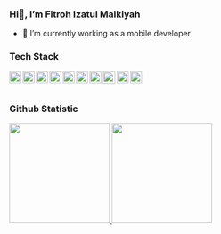 ### Hi👋, I’m Fitroh Izatul Malkiyah

- 👀 I’m currently working as a mobile developer

### Tech Stack
  <a href="#"><img align="left" alt="JavaScript" title="JavaScript" width="21px" src="https://upload.wikimedia.org/wikipedia/commons/9/99/Unofficial_JavaScript_logo_2.svg" /></a>
    <a href="#"><img align="left" alt="Flutter" title="Flutter" width="21px" src="https://img.icons8.com/color/48/flutter.png" /></a>
  <a href="https://reactjs.org/"><img align="left" alt="React" title="React" width="21px" src="https://cdn.worldvectorlogo.com/logos/react-2.svg" /></a>
  <a href="https://nodejs.org/"><img align="left" alt="Redux" title="Redux" width="21px" src="https://img.icons8.com/color/48/redux.png" /></a>
  <a href="https://hapi.dev/"><img align="left" alt="Figma" title="Figma" width="21px" src="https://img.icons8.com/color/48/figma--v1.png" /></a>
  <a href="https://tailwindcss.com"><img align="left" alt="Tailwind" title="Tailwind CSS" width="21px" src="https://img.icons8.com/color/48/tailwindcss.png" /></a>
  <a href="https://kotlinlang.org"><img align="left" alt="Kotlin" title="Kotlin" width="21px" src="https://img.icons8.com/color/48/kotlin.png" /></a>
  <a href="https://developer.android.com/jetpack/compose/"><img align="left" alt="Jetpack Compose" title="Kotlin" width="22px" src="https://i.postimg.cc/9fJZfv2R/68747470733a2f2f7461627269732e636f6d2f77702d636f6e74656e742f75706c6f6164732f323032312f30362f6a657470.png" /></a>
  <a href="https://www.codeigniter.com/"><img align="left" alt="Codeigniter" title="Codeigniter" width="21px" src="https://cdn.jsdelivr.net/gh/devicons/devicon/icons/codeigniter/codeigniter-plain-wordmark.svg" /></a>
  <a href="https://www.canva.com/"><img align="left" alt="Canva" title="Canva" width="21px" src="https://cdn.jsdelivr.net/gh/devicons/devicon/icons/canva/canva-original.svg" /></a>
          
  <br>
  <br>

### Github Statistic
<p align="left">
<a href="https://github.com/fitrohiza">
  <img height="180em" src="https://github-readme-stats-eight-theta.vercel.app/api?username=fitrohiza&show_icons=true&theme=algolia&include_all_commits=true&count_private=true"/>
  <img height="180em" src="https://github-readme-stats-eight-theta.vercel.app/api/top-langs/?username=fitrohiza&layout=compact&langs_count=8&theme=algolia"/>
</a>
</p>
